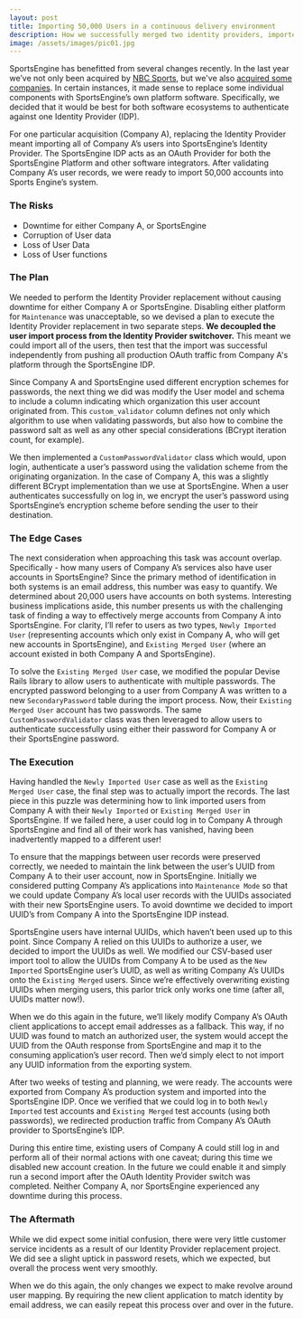```yaml
---
layout: post
title: Importing 50,000 Users in a continuous delivery environment
description: How we successfully merged two identity providers, imported 50,000 user accounts, and did it all with no downtime.
image: /assets/images/pic01.jpg
---
```



SportsEngine has benefitted from several changes recently. In the last year we’ve not only been acquired by [NBC Sports](http://www.nbcuniversal.com/press-release/nbc-sports-group-acquires-youth-and-amateur-sports-technology-company-sport-ngin), but we've also [acquired some companies](http://www.sportsengine.com/news/). In certain instances, it made sense to replace some individual components with SportsEngine’s own platform software. Specifically, we decided that it would be best for both software ecosystems to authenticate against one Identity Provider (IDP).

For one particular acquisition (Company A), replacing the Identity Provider meant importing all of Company A’s users into SportsEngine’s Identity Provider. The SportsEngine IDP acts as an OAuth Provider for both the SportsEngine Platform and other software integrators. After validating Company A’s user records, we were ready to import 50,000 accounts into Sports Engine’s system.

### The Risks
* Downtime for either Company A, or SportsEngine
* Corruption of User data
* Loss of User Data
* Loss of User functions

### The Plan
We needed to perform the Identity Provider replacement without causing downtime for either Company A or SportsEngine. Disabling either platform for `Maintenance` was unacceptable, so we devised a plan to execute the Identity Provider replacement in two separate steps. **We decoupled the user import process from the Identity Provider switchover.** This meant we could import all of the users, then test that the import was successful independently from pushing all production OAuth traffic from Company A's platform through the SportsEngine IDP.

Since Company A and SportsEngine used different encryption schemes for passwords, the next thing we did was modify the User model and schema to include a column indicating which organization this user account originated from. This `custom_validator` column defines not only which algorithm to use when validating passwords, but also how to combine the password salt as well as any other special considerations (BCrypt iteration count, for example).

We then implemented a `CustomPasswordValidator` class which would, upon login, authenticate a user’s password using the validation scheme from the originating organization. In the case of Company A, this was a slightly different BCrypt implementation than we use at SportsEngine. When a user authenticates successfully on log in, we encrypt the user’s password using SportsEngine’s encryption scheme before sending the user to their destination.

### The Edge Cases
The next consideration when approaching this task was account overlap. Specifically - how many users of Company A’s services also have user accounts in SportsEngine? Since the primary method of identification in both systems is an email address, this number was easy to quantify. We determined about 20,000 users have accounts on both systems. Interesting business implications aside, this number presents us with the challenging task of finding a way to effectively merge accounts from Company A into SportsEngine. For clarity, I’ll refer to users as two types, `Newly Imported User` (representing accounts which only exist in Company A, who will get new accounts in SportsEngine), and `Existing Merged User` (where an account existed in both Company A and SportsEngine).

To solve the `Existing Merged User` case, we modified the popular Devise Rails library to allow users to authenticate with multiple passwords. The encrypted password belonging to a user from Company A was written to a new `SecondaryPassword` table during the import process. Now, their `Existing Merged User` account has two passwords.  The same `CustomPasswordValidator` class was then leveraged to allow users to authenticate successfully using either their password for Company A or their SportsEngine password.

### The Execution
Having handled the `Newly Imported User` case as well as the `Existing Merged User` case, the final step was to actually import the records. The last piece in this puzzle was determining how to link imported users from Company A with their `Newly Imported` or `Existing Merged User` in SportsEngine. If we failed here, a user could log in to Company A through SportsEngine and find all of their work has vanished, having been inadvertently mapped to a different user!

To ensure that the mappings between user records were preserved correctly, we needed to maintain the link between the user’s UUID from Company A to their user account, now in SportsEngine. Initially we considered putting Company A’s applications into `Maintenance Mode` so that we could update Company A’s local user records with the UUIDs associated with their new SportsEngine users. To avoid downtime we decided to import UUID’s from Company A into the SportsEngine IDP instead.

SportsEngine users have internal UUIDs, which haven’t been used up to this point. Since Company A relied on this UUIDs to authorize a user, we decided to import the UUIDs as well. We modified our CSV-based user import tool to allow the UUIDs from Company A to be used as the `New Imported` SportsEngine user’s UUID, as well as writing Company A’s UUIDs onto the `Existing Merged` users. Since we’re effectively overwriting existing UUIDs when merging users, this parlor trick only works one time (after all, UUIDs matter now!).

When we do this again in the future, we’ll likely modify Company A’s OAuth client applications to accept email addresses as a fallback. This way, if no UUID was found to match an authorized user, the system would accept the UUID from the OAuth response from SportsEngine and map it to the consuming application’s user record. Then we’d simply elect to not import any UUID information from the exporting system.

After two weeks of testing and planning, we were ready. The accounts were exported from Company A’s production system and imported into the SportsEngine IDP. Once we verified that we could log in to both `Newly Imported` test accounts and `Existing Merged` test accounts (using both passwords), we redirected production traffic from Company A’s OAuth provider to SportsEngine’s IDP.

During this entire time, existing users of Company A could still log in and perform all of their normal actions with one caveat; during this time we disabled new account creation. In the future we could enable it and simply run a second import after the OAuth Identity Provider switch was completed. Neither Company A, nor SportsEngine experienced any downtime during this process.

### The Aftermath
While we did expect some initial confusion, there were very little customer service incidents as a result of our Identity Provider replacement project. We did see a slight uptick in password resets, which we expected, but overall the process went very smoothly.

When we do this again, the only changes we expect to make revolve around user mapping. By requiring the new client application to match identity by email address, we can easily repeat this process over and over in the future.

